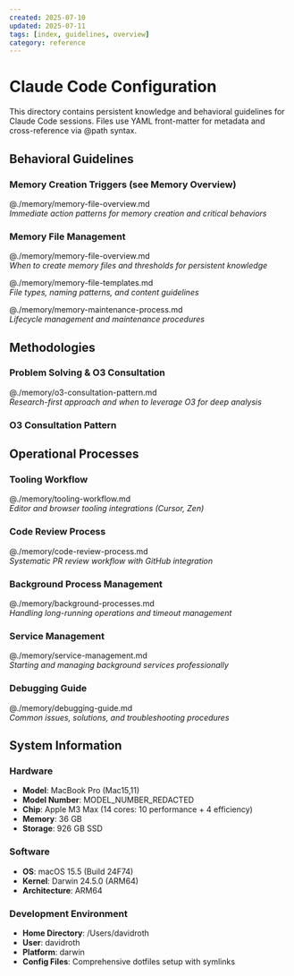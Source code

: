 ```yaml
---
created: 2025-07-10
updated: 2025-07-11
tags: [index, guidelines, overview]
category: reference
---
```


# Claude Code Configuration

This directory contains persistent knowledge and behavioral guidelines for Claude Code sessions. Files use YAML front-matter for metadata and cross-reference via @path syntax.

## Behavioral Guidelines

### Memory Creation Triggers (see Memory Overview)

@./memory/memory-file-overview.md  
*Immediate action patterns for memory creation and critical behaviors*

### Memory File Management

@./memory/memory-file-overview.md  
*When to create memory files and thresholds for persistent knowledge*

@./memory/memory-file-templates.md  
*File types, naming patterns, and content guidelines*

@./memory/memory-maintenance-process.md  
*Lifecycle management and maintenance procedures*

## Methodologies

### Problem Solving & O3 Consultation

@./memory/o3-consultation-pattern.md  
*Research-first approach and when to leverage O3 for deep analysis*

### O3 Consultation Pattern

## Operational Processes

### Tooling Workflow

@./memory/tooling-workflow.md  
*Editor and browser tooling integrations (Cursor, Zen)*

### Code Review Process

@./memory/code-review-process.md  
*Systematic PR review workflow with GitHub integration*

### Background Process Management

@./memory/background-processes.md  
*Handling long-running operations and timeout management*

### Service Management

@./memory/service-management.md  
*Starting and managing background services professionally*

### Debugging Guide

@./memory/debugging-guide.md  
*Common issues, solutions, and troubleshooting procedures*



## System Information

### Hardware

- **Model**: MacBook Pro (Mac15,11)
- **Model Number**: MODEL_NUMBER_REDACTED
- **Chip**: Apple M3 Max (14 cores: 10 performance + 4 efficiency)
- **Memory**: 36 GB
- **Storage**: 926 GB SSD

### Software

- **OS**: macOS 15.5 (Build 24F74)
- **Kernel**: Darwin 24.5.0 (ARM64)
- **Architecture**: ARM64

### Development Environment

- **Home Directory**: /Users/davidroth
- **User**: davidroth
- **Platform**: darwin
- **Config Files**: Comprehensive dotfiles setup with symlinks
